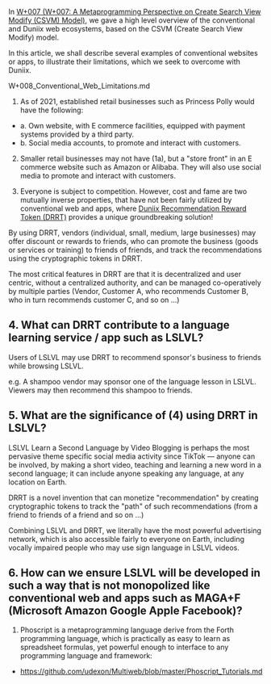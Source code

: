 <!-- In GOQ, cite previous link, the write current contents. Current link is defined by system. -->

In [W+007 (W+007: A Metaprogramming Perspective on Create Search View Modify (CSVM) Model)](https://github.com/udexon/Webpp/blob/main/W%2B007_Meta_CSVM.md), we gave a high level overview of the conventional and Duniix web ecosystems, based on the CSVM (Create Search View Modify) model.

In this article, we shall describe several examples of conventional websites or apps, to illustrate their limitations, which we seek to overcome with Duniix.

<!-- Make a Glossary markdown page. Paste at the end of each page. Readers can click and find out. -->

W+008_Conventional_Web_Limitations.md

1. As of 2021, established retail businesses such as Princess Polly
would have the following:

- a. Own website, with E commerce facilities,
equipped with payment systems provided by a third party.
- b. Social media accounts, to promote and interact with customers.


2. Smaller retail businesses may not have (1a),
but a "store front" in an E commerce website such as
Amazon or Alibaba. They will also use social media
to promote and interact with customers.


3. Everyone is subject to competition. However, cost and fame are two mutually inverse properties, that have not been fairly utilized by conventional web and apps, where [Duniix Recommendation Reward Token (DRRT)](https://github.com/udexon/DUNIIX/blob/main/DU001_Phoshell.md) provides a unique groundbreaking solution!

By using DRRT, vendors (individual, small, medium, large businesses) may offer discount or rewards to friends, who can promote the business (goods or services or training) to friends of friends, and track the recommendations using the cryptographic tokens in DRRT.

The most critical features in DRRT are that it is decentralized and user centric, without a centralized authority, and can be managed co-operatively by multiple parties (Vendor, Customer A, who recommends Customer B, who in turn recommends customer C, and so on ...)


## 4. What can DRRT contribute to a language learning service / app such as LSLVL?

Users of LSLVL may use DRRT to recommend sponsor's business to friends while browsing LSLVL.

e.g. A shampoo vendor may sponsor one of the language lesson in LSLVL. Viewers may then recommend this shampoo to friends.


## 5. What are the significance of (4) using DRRT in LSLVL?

LSLVL Learn a Second Language by Video Blogging is perhaps the most pervasive theme specific social media activity since TikTok &mdash; anyone can be involved, by making a short video, teaching and learning a new word in a second language; it can include anyone speaking any language, at any location on Earth.

DRRT is a novel invention that can monetize "recommendation" by creating cryptographic tokens to track the "path" of such recommendations (from a friend to friends of a friend and so on ...)

Combining LSLVL and DRRT, we literally have the most powerful advertising network, which is also accessible fairly to everyone on Earth, including vocally impaired people who may use sign language in LSLVL videos.


## 6. How can we ensure LSLVL will be developed in such a way that is not monopolized like conventional web and apps such as MAGA+F (Microsoft Amazon Google Apple Facebook)?

1. Phoscript is a metaprogramming language derive from the Forth programming language, which is practically as easy to learn as spreadsheet formulas, yet powerful enough to interface to any programming language and framework:

- https://github.com/udexon/Multiweb/blob/master/Phoscript_Tutorials.md

